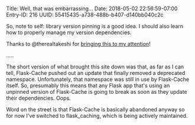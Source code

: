 Title: Well, that was embarrassing...
Date: 2018-05-02 22:56:59-07:00
Entry-ID: 216
UUID: 55415435-a738-488b-b407-d140bb040c2c

So, note to self: library version pinning is a good idea. I should also learn how to properly manage my version dependencies.

Thanks to @therealtakeshi for [bringing this to my attention](https://twitter.com/therealtakeshi/status/991908218686377984)!

.....

The short version of what brought this site down was that, as far as I can tell, Flask-Cache pushed out an
update that finally removed a deprecated namespace. Unfortunately, that namespace was still in use by Flask-Cache itself.
So, presumably this means that any Flask app that's using an unpinned version of Flask-Cache is going to break as
soon as they update their dependencies. Oops.

Word on the street is that Flask-Cache is basically abandoned anyway so for now I've switched to flask_caching, which
is being actively maintained.
